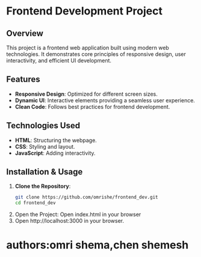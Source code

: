 # Frontend Development Project

## Overview

This project is a frontend web application built using modern web technologies. It demonstrates core principles of responsive design, user interactivity, and efficient UI development.

## Features

- **Responsive Design**: Optimized for different screen sizes.
- **Dynamic UI**: Interactive elements providing a seamless user experience.
- **Clean Code**: Follows best practices for frontend development.

## Technologies Used

- **HTML**: Structuring the webpage.
- **CSS**: Styling and layout.
- **JavaScript**: Adding interactivity.

## Installation & Usage

1. **Clone the Repository**:
   ```bash
   git clone https://github.com/omrishe/frontend_dev.git
   cd frontend_dev
2. Open the Project:
Open index.html in your browser
3. Open http://localhost:3000 in your browser.

# authors:omri shema,chen shemesh


